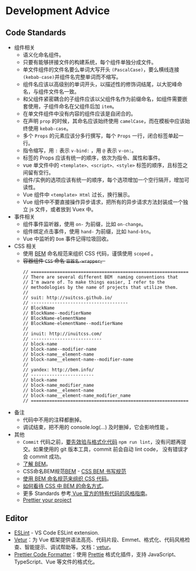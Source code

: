 # Development Advice

## Code Standards

- 组件相关
  - 语义化命名组件。
  - 只要有能够拼接文件的构建系统，每个组件单独分成文件。
  - 单文件组件的文件名要么单词大写开头 `(PascalCase)`，要么横线连接`(kebab-case)`并组件名完整单词而不缩写。
  - 组件名应该以高级别的单词开头，以描述性的修饰词结尾，以大驼峰命名，与组件文件名一致。
  - 和父组件紧密耦合的子组件应该以父组件名作为前缀命名，如组件需要嵌套使用，子组件命名在父组件后加 `item`。
  - 在单文件组件中没有内容的组件应该是自闭合的。
  - 在声明 `prop` 的时候，其命名应该始终使用 `camelCase`，而在模板中应该始终使用 `kebab-case`。
  - 多个 `Props` 的元素应该分多行撰写，每个 `Props` 一行，闭合标签单起一行。
  - 指令缩写，用 `:` 表示 `v-bind:` ，用 `@` 表示 `v-on:`。
  - 标签的 Props 应该有统一的顺序，依次为指令、属性和事件。
  - vue 单文件中的 `<template>、<script>、<style>` 标签的顺序，且标签之间留有空行。
  - 组件/实例的选项应该有统一的顺序，每个选项增加一个空行隔开，增加可读性。
  - Vue 组件中 `<template> Html` 过长，换行展示。
  - Vue 组件中不要直接操作异步请求，把所有的异步请求方法封装成一个独立 js 文件，或者放到 Vuex 中。
- 事件相关
  - 组件事件监听器，使用 `on-` 为前缀，比如 `on-change`。
  - 组件绑定点击事件，使用 `hand-` 为前缀，比如 `hand-btn`。
  - Vue 中监听的 `Dom` 事件记得垃圾回收。
- CSS 相关
  - 使用 [BEM](http://getbem.com/naming/) 命名规范来组织 CSS 代码，谨慎使用 `scoped` 。
  - ~~容器组件 `CSS` 命名 `容器名-wrapper`。~~
    ```
    // ============================================================
    // There are several different BEM  naming conventions that
    // I'm aware of. To make things easier, I refer to the
    // methodologies by the name of projects that utilize them.
    //
    // suit: http://suitcss.github.io/
    // -------------------------------------
    // BlockName
    // BlockName--modifierName
    // BlockName-elementName
    // BlockName-elementName--modifierName
    //
    // inuit: http://inuitcss.com/
    // ---------------------------
    // block-name
    // block-name--modifier-name
    // block-name__element-name
    // block-name__element-name--modifier-name
    //
    // yandex: http://bem.info/
    // ------------------------
    // block-name
    // block-name_modifier_name
    // block-name__element-name
    // block-name__element-name_modifier_name
    // ============================================================
    ```
- 备注
  - 代码中不用的注释都删掉。
  - 调试结束，把不用的 console.log(...) 及时删掉，它会影响性能 。
- 其他
  - `Commit` 代码之前，[要先效验与格式化代码](/#Usage) `npm run lint`，没有问题再提交。如果使用的 git 版本工具，commit 前会自动 lint code， 没有错误才会 commit 成功。
  - [了解 BEM](http://getbem.com/)。
  - CSS命名BEM规范[BEM](http://getbem.com/naming/) - [CSS BEM 书写规范](https://github.com/Tencent/tmt-workflow/wiki/%E2%92%9B-%5B%E8%A7%84%E8%8C%83%5D--CSS-BEM-%E4%B9%A6%E5%86%99%E8%A7%84%E8%8C%83)
  - [使用 BEM 命名规范来组织 CSS 代码](https://zhuanlan.zhihu.com/p/46073785)。
  - [如何看待 CSS 中 BEM 的命名方式](https://www.zhihu.com/question/21935157)。
  - 更多 Standards 参考[ Vue 官方的特有代码的风格指南](https://cn.vuejs.org/v2/style-guide/)。
  - [Prettier your project](https://blog.souche.com/prettier-your-project/?from=timeline)

## Editor

- [ESLint](https://marketplace.visualstudio.com/items?itemName=dbaeumer.vscode-eslint) - VS Code ESLint extension.
- [Vetur](https://marketplace.visualstudio.com/items?itemName=octref.vetur)：为 Vue 框架提供语法高亮、代码片段、Emmet、格式化、代码风格检查、智能提示、调试帮助等。文档：[vetur](https://vuejs.github.io/vetur/setup.html#extensions)。
- [Prettier Code Formatter](https://marketplace.visualstudio.com/items?itemName=esbenp.prettier-vscode)：使用 [Prettie](https://prettier.io/) 格式化插件，支持 JavaScript、TypeScript、Vue 等文件的格式化。
